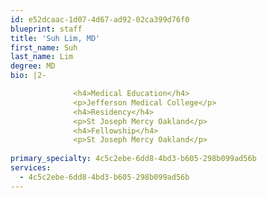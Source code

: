 ```yaml
---
id: e52dcaac-1d07-4d67-ad92-02ca399d76f0
blueprint: staff
title: 'Suh Lim, MD'
first_name: Suh
last_name: Lim
degree: MD
bio: |2-

              <h4>Medical Education</h4>
              <p>Jefferson Medical College</p>
              <h4>Residency</h4>
              <p>St Joseph Mercy Oakland</p>
              <h4>Fellowship</h4>
              <p>St Joseph Mercy Oakland</p>
          
primary_specialty: 4c5c2ebe-6dd8-4bd3-b605-298b099ad56b
services:
  - 4c5c2ebe-6dd8-4bd3-b605-298b099ad56b
---
```

